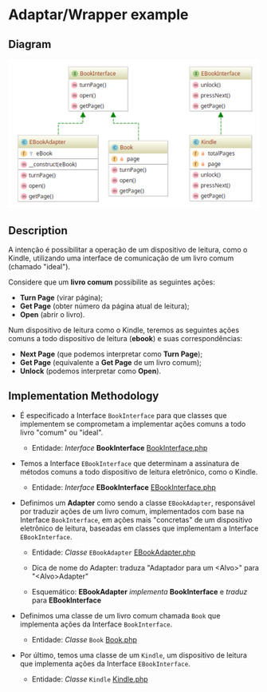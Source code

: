 # Adaptar/Wrapper example

## Diagram

![Image of AbstractFactory](../../../images/adapter.png)

## Description

A intenção é possibilitar a operação de um dispositivo de leitura, como o Kindle, utilizando
uma interface de comunicação de um livro comum (chamado "ideal").

Considere que um **livro comum** possibilite as seguintes ações:

* **Turn Page** (virar página);
* **Get Page** (obter número da página atual de leitura);
* **Open** (abrir o livro).

Num dispositivo de leitura como o Kindle, teremos as seguintes ações comuns a todo dispositivo
de leitura (**ebook**) e suas correspondências:

* **Next Page** (que podemos interpretar como **Turn Page**);
* **Get Page** (equivalente a **Get Page** de um livro comum);
* **Unlock** (podemos interpretar como **Open**).

## Implementation Methodology

* É especificado a Interface `BookInterface` para que classes que implementem se comprometam
a implementar ações comuns a todo livro "comum" ou "ideal".
    - Entidade: *Interface* **BookInterface** [BookInterface.php](BookInterface.php)
    
* Temos a Interface `EBookInterface` que determinam a assinatura de métodos comuns a todo
dispositivo de leitura eletrônico, como o Kindle.
    - Entidade: *Interface* **EBookInterface** [EBookInterface.php](EBookInterface.php)
    
* Definimos um **Adapter** como sendo a classe `EBookAdapter`, responsável por traduzir
ações de um livro comum, implementados com base na Interface `BookInterface`, em ações
mais "concretas" de um dispositivo eletrônico de leitura, baseadas em classes que implementam
a Interface `EBookInterface`.
    - Entidade: *Classe* `EBookAdapter` [EBookAdapter.php](EBookAdapter.php)
    - Dica de nome do Adapter: traduza "Adaptador para um \<Alvo\>" para "\<Alvo\>Adapter"
    
    - Esquemático: **EBookAdapter** *implementa* **BookInterface** e *traduz* para **EBookInterface**

* Definimos uma classe de um livro comum chamada `Book` que implementa ações da Interface `BookInterface`.
    - Entidade: *Classe* `Book` [Book.php](Book.php)
    
* Por último, temos uma classe de um `Kindle`, um dispositivo de leitura que implementa ações da Interface
`EBookInterface`.
    - Entidade: *Classe* `Kindle` [Kindle.php](Kindle.php)